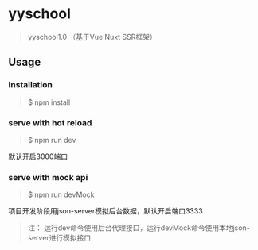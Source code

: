 # yyschool

> yyschool1.0  （基于Vue Nuxt SSR框架）

## Usage

### Installation

> $ npm install

### serve with hot reload

> $ npm run dev

默认开启3000端口

### serve with mock api

> $ npm run devMock

项目开发阶段用json-server模拟后台数据，默认开启端口3333

> 注： 运行dev命令使用后台代理接口，运行devMock命令使用本地json-server进行模拟接口
